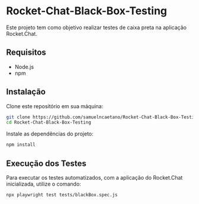 # Rocket-Chat-Black-Box-Testing

Este projeto tem como objetivo realizar testes de caixa preta na aplicação Rocket.Chat.

## Requisitos

- Node.js
- npm

## Instalação

Clone este repositório em sua máquina:

```bash
git clone https://github.com/samuelncaetano/Rocket-Chat-Black-Box-Testing.git
cd Rocket-Chat-Black-Box-Testing
```

Instale as dependências do projeto:

```bash
npm install
```

## Execução dos Testes

Para executar os testes automatizados, com a aplicação do Rocket.Chat inicializada, utilize o comando:

```bash
npx playwright test tests/blackBox.spec.js 
```
